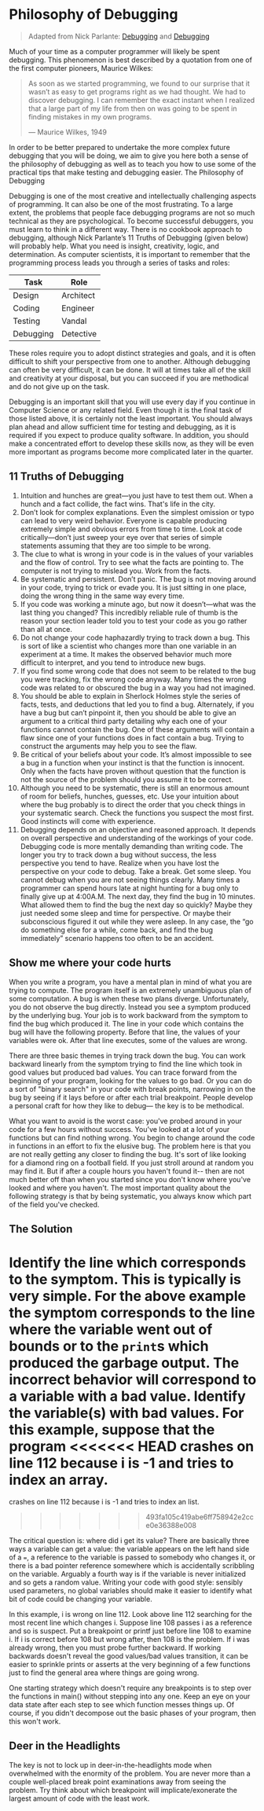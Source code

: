 # Philosophy of Debugging

> Adapted from Nick Parlante:
> [Debugging](https://web.stanford.edu/class/archive/cs/cs106a/cs106a.1184//handouts/9%20-%20Debugging.pdf)
> and [Debugging](https://cs.stanford.edu/people/nick/compdocs/Debugging.pdf)

Much of your time as a computer programmer will likely be spent debugging. This
phenomenon is best described by a quotation from one of the first computer
pioneers, Maurice Wilkes:

> As soon as we started programming, we found to our surprise that it wasn’t as
> easy to get programs right as we had thought. We had to discover debugging. I
> can remember the exact instant when I realized that a large part of my life
> from then on was going to be spent in finding mistakes in my own programs.
>
> — Maurice Wilkes, 1949

In order to be better prepared to undertake the more complex future debugging
that you will be doing, we aim to give you here both a sense of the philosophy
of debugging as well as to teach you how to use some of the practical tips that
make testing and debugging easier. The Philosophy of Debugging

Debugging is one of the most creative and intellectually challenging aspects of
programming. It can also be one of the most frustrating. To a large extent, the
problems that people face debugging programs are not so much technical as they
are psychological. To become successful debuggers, you must learn to think in a
different way. There is no cookbook approach to debugging, although Nick
Parlante’s 11 Truths of Debugging (given below) will probably help. What you
need is insight, creativity, logic, and determination. As computer scientists,
it is important to remember that the programming process leads you through a
series of tasks and roles:

| Task      | Role      |
| --------- | --------- |
| Design    | Architect |
| Coding    | Engineer  |
| Testing   | Vandal    |
| Debugging | Detective |

These roles require you to adopt distinct strategies and goals, and it is often
difficult to shift your perspective from one to another. Although debugging can
often be very difficult, it can be done. It will at times take all of the skill
and creativity at your disposal, but you can succeed if you are methodical and
do not give up on the task.

Debugging is an important skill that you will use every day if you continue in
Computer Science or any related field. Even though it is the final task of those
listed above, it is certainly not the least important. You should always plan
ahead and allow sufficient time for testing and debugging, as it is required if
you expect to produce quality software. In addition, you should make a
concentrated effort to develop these skills now, as they will be even more
important as programs become more complicated later in the quarter.

## 11 Truths of Debugging

1. Intuition and hunches are great—you just have to test them out. When a hunch
   and a fact collide, the fact wins. That's life in the city.
2. Don’t look for complex explanations. Even the simplest omission or typo can
   lead to very weird behavior. Everyone is capable producing extremely simple
   and obvious errors from time to time. Look at code critically—don’t just
   sweep your eye over that series of simple statements assuming that they are
   too simple to be wrong.
3. The clue to what is wrong in your code is in the values of your variables and
   the flow of control. Try to see what the facts are pointing to. The computer
   is not trying to mislead you. Work from the facts.
4. Be systematic and persistent. Don’t panic. The bug is not moving around in
   your code, trying to trick or evade you. It is just sitting in one place,
   doing the wrong thing in the same way every time.
5. If you code was working a minute ago, but now it doesn’t—what was the last
   thing you changed? This incredibly reliable rule of thumb is the reason your
   section leader told you to test your code as you go rather than all at once.
6. Do not change your code haphazardly trying to track down a bug. This is sort
   of like a scientist who changes more than one variable in an experiment at a
   time. It makes the observed behavior much more difficult to interpret, and
   you tend to introduce new bugs.
7. If you find some wrong code that does not seem to be related to the bug you
   were tracking, fix the wrong code anyway. Many times the wrong code was
   related to or obscured the bug in a way you had not imagined.
8. You should be able to explain in Sherlock Holmes style the series of facts,
   tests, and deductions that led you to find a bug. Alternately, if you have a
   bug but can’t pinpoint it, then you should be able to give an argument to a
   critical third party detailing why each one of your functions cannot contain
   the bug. One of these arguments will contain a flaw since one of your
   functions does in fact contain a bug. Trying to construct the arguments may
   help you to see the flaw.
9. Be critical of your beliefs about your code. It’s almost impossible to see a
   bug in a function when your instinct is that the function is innocent. Only
   when the facts have proven without question that the function is not the
   source of the problem should you assume it to be correct.
10. Although you need to be systematic, there is still an enormous amount of
    room for beliefs, hunches, guesses, etc. Use your intuition about where the
    bug probably is to direct the order that you check things in your systematic
    search. Check the functions you suspect the most first. Good instincts will
    come with experience.
11. Debugging depends on an objective and reasoned approach. It depends on
    overall perspective and understanding of the workings of your code.
    Debugging code is more mentally demanding than writing code. The longer you
    try to track down a bug without success, the less perspective you tend to
    have. Realize when you have lost the perspective on your code to debug. Take
    a break. Get some sleep. You cannot debug when you are not seeing things
    clearly. Many times a programmer can spend hours late at night hunting for a
    bug only to finally give up at 4:00A.M. The next day, they find the bug in
    10 minutes. What allowed them to find the bug the next day so quickly? Maybe
    they just needed some sleep and time for perspective. Or maybe their
    subconscious figured it out while they were asleep. In any case, the “go do
    something else for a while, come back, and find the bug immediately”
    scenario happens too often to be an accident.

## Show me where your code hurts

When you write a program, you have a mental plan in mind of what you are trying
to compute. The program itself is an extremely unambiguous plan of some
computation. A bug is when these two plans diverge. Unfortunately, you do not
observe the bug directly. Instead you see a symptom produced by the underlying
bug. Your job is to work backward from the symptom to find the bug which
produced it. The line in your code which contains the bug will have the
following property. Before that line, the values of your variables were ok.
After that line executes, some of the values are wrong.

There are three basic themes in trying track down the bug. You can work backward
linearly from the symptom trying to find the line which took in good values but
produced bad values. You can trace forward from the beginning of your program,
looking for the values to go bad. Or you can do a sort of "binary search" in
your code with break points, narrowing in on the bug by seeing if it lays before
or after each trial breakpoint. People develop a personal craft for how they
like to debug— the key is to be methodical.

What you want to avoid is the worst case: you've probed around in your code for
a few hours without success. You've looked at a lot of your functions but can
find nothing wrong. You begin to change around the code in functions in an
effort to fix the elusive bug. The problem here is that you are not really
getting any closer to finding the bug. It's sort of like looking for a diamond
ring on a football field. If you just stroll around at random you may find it.
But if after a couple hours you haven't found it-- then are not much better off
than when you started since you don't know where you've looked and where you
haven't. The most important quality about the following strategy is that by
being systematic, you always know which part of the field you've checked.

## The Solution

Identify the line which corresponds to the symptom. This is typically is very
simple. For the above example the symptom corresponds to the line where the
variable went out of bounds or to the `print`s which produced the garbage output.
The incorrect behavior will correspond to a variable with a bad value. Identify
the variable(s) with bad values. For this example, suppose that the program
<<<<<<< HEAD
crashes on line 112 because i is -1 and tries to index an array.
=======
crashes on line 112 because i is -1 and tries to index an list.
>>>>>>> 493fa105c419abe6ff758942e2cce0e36388e008

The critical question is: where did i get its value? There are basically three
ways a variable can get a value: the variable appears on the left hand side of a
`=`, a reference to the variable is passed to somebody who changes it, or there is
a bad pointer reference somewhere which is accidentally scribbling on the
variable. Arguably a fourth way is if the variable is never initialized and so
gets a random value. Writing your code with good style: sensibly used
parameters, no global variables should make it easier to identify what bit of
code could be changing your variable.

In this example, i is wrong on line 112. Look above line 112 searching for the
most recent line which changes i. Suppose line 108 passes i as a reference and
so is suspect. Put a breakpoint or printf just before line 108 to examine i. If
i is correct before 108 but wrong after, then 108 is the problem. If i was
already wrong, then you must probe further backward. If working backwards
doesn't reveal the good values/bad values transition, it can be easier to
sprinkle prints or asserts at the very beginning of a few functions just to find
the general area where things are going wrong.

One starting strategy which doesn't require any breakpoints is to step over the
functions in main() without stepping into any one. Keep an eye on your data
state after each step to see which function messes things up. Of course, if you
didn't decompose out the basic phases of your program, then this won't work.

## Deer in the Headlights

The key is not to lock up in deer-in-the-headlights mode when overwhelmed with
the enormity of the problem. You are never more than a couple well-placed break
point examinations away from seeing the problem. Try think about which
breakpoint will implicate/exonerate the largest amount of code with the least
work.
